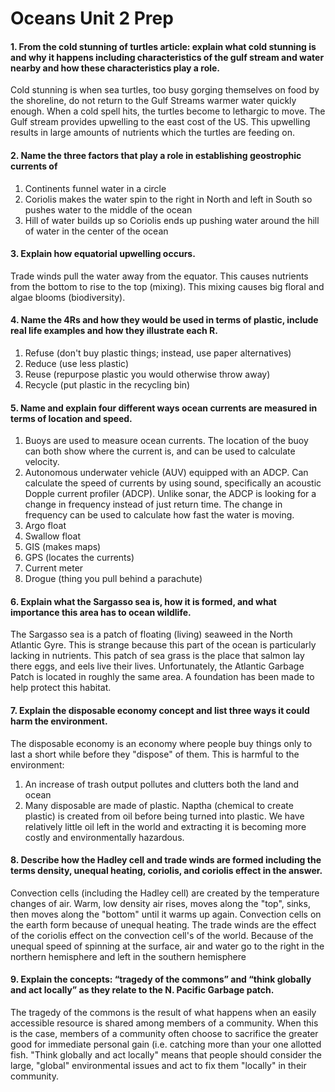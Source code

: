 # Oceans Unit 2 Prep

#### 1. From the cold stunning of turtles article:  explain what cold stunning is and why it happens including characteristics of the gulf stream and water nearby and how these characteristics play a role.
Cold stunning is when sea turtles, too busy gorging themselves on food by the
shoreline, do not return to the Gulf Streams warmer water quickly enough. When
a cold spell hits, the turtles become to lethargic to move. The Gulf stream
provides upwelling to the east cost of the US. This upwelling results in large
amounts of nutrients which the turtles are feeding on.

#### 2. Name the three factors that play a role in establishing geostrophic currents of
1. Continents funnel water in a circle
2. Coriolis makes the water spin to the right in North and left in South so
   pushes water to the middle of the ocean
3. Hill of water builds up so Coriolis ends up pushing water around the hill of
   water in the center of the ocean

#### 3. Explain how equatorial upwelling occurs.
Trade winds pull the water away from the equator. This causes nutrients from
the bottom to rise to the top (mixing). This mixing causes big floral and algae
blooms (biodiversity).

#### 4. Name the 4Rs and how they would be used in terms of plastic, include real life examples and how they illustrate each R.
1. Refuse (don't buy plastic things; instead, use paper alternatives)
2. Reduce (use less plastic)
3. Reuse (repurpose plastic you would otherwise throw away)
4. Recycle (put plastic in the recycling bin)

#### 5. Name and explain four different ways ocean currents are measured in terms of location and speed.
1. Buoys are used to measure ocean currents. The location of the buoy can both
   show where the current is, and can be used to calculate velocity.
2. Autonomous underwater vehicle (AUV) equipped with an ADCP. Can calculate the
   speed of currents by using sound, specifically an acoustic Dopple current
   profiler (ADCP). Unlike sonar, the ADCP is looking for a change in frequency
   instead of just return time. The change in frequency can be used to
   calculate how fast the water is moving.
3. Argo float
4. Swallow float
5. GIS (makes maps)
6. GPS (locates the currents)
7. Current meter
8. Drogue (thing you pull behind a parachute)

#### 6. Explain what the Sargasso sea is, how it is formed, and what importance this area has to ocean wildlife.
The Sargasso sea is a patch of floating (living) seaweed in the North Atlantic
Gyre. This is strange because this part of the ocean is particularly lacking in
nutrients. This patch of sea grass is the place that salmon lay there eggs, and
eels live their lives. Unfortunately, the Atlantic Garbage Patch is located in
roughly the same area. A foundation has been made to help protect this habitat.

#### 7. Explain the disposable economy concept and list three ways it could harm the environment.
The disposable economy is an economy where people buy things only to last a
short while before they "dispose" of them. This is harmful to the environment:
1. An increase of trash output pollutes and clutters both the land and ocean
2. Many disposable are made of plastic. Naptha (chemical to create plastic) is
   created from oil before being turned into plastic. We have relatively little
   oil left in the world and extracting it is becoming more costly and
   environmentally hazardous.

#### 8. Describe how the Hadley cell and trade winds are formed including the terms density, unequal heating, coriolis, and coriolis effect in the answer.
Convection cells (including the Hadley cell) are created by the temperature
changes of air. Warm, low density air rises, moves along the "top", sinks, then
moves along the "bottom" until it warms up again. Convection cells on the earth
form because of unequal heating. The trade winds are the effect of the coriolis
effect on the convection cell's of the world. Because of the unequal speed of
spinning at the surface, air and water go to the right in the northern
hemisphere and left in the southern hemisphere

#### 9. Explain the concepts: “tragedy of the commons” and “think globally and act locally” as they relate to the N. Pacific Garbage patch.
 The tragedy of the commons is the result of what happens when an easily
 accessible resource is shared among members of a community. When this is the
 case, members of a community often choose to sacrifice the greater good for
 immediate personal gain (i.e. catching more than your one allotted fish.
 "Think globally and act locally" means that people should consider the large,
 "global" environmental issues and act to fix them "locally" in their
 community.
